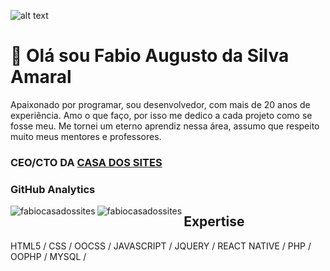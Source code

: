 ![alt text](https://www.casadossites.com.br/imagens_markedown/header.fabio.jpg "Fabio Augusto")

# 🖖 Olá sou Fabio Augusto da Silva Amaral

Apaixonado por programar, sou desenvolvedor, com mais de 20 anos de experiência. Amo o que faço, por isso me dedico a cada projeto como se fosse meu. Me tornei um eterno aprendiz nessa área, assumo que respeito muito meus mentores e professores.
<br>

### CEO/CTO DA [CASA DOS SITES](https://www.casadossites.com)

### GitHub Analytics

<p align="center">
<a href="https://github.com/fabiocasadossites">
  <img align="left" src="https://github-readme-stats.vercel.app/api/top-langs/?username=fabiocasadossites" alt="fabiocasadossites" />
  <img align="left" src="https://github-readme-stats.vercel.app/api?username=fabiocasadossites&show_icons=true" alt="fabiocasadossites" />
</a>
</p>

## Expertise
HTML5 / CSS / OOCSS / JAVASCRIPT / JQUERY / REACT NATIVE / PHP / OOPHP / MYSQL /  

